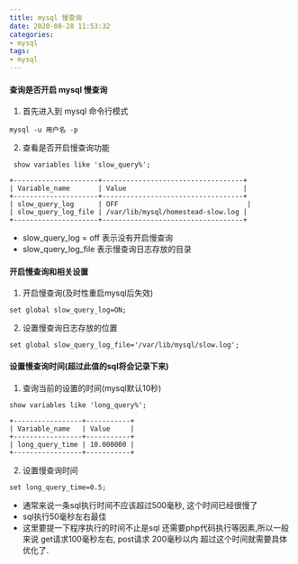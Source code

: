 ```yaml
---
title: mysql 慢查询
date: 2020-08-28 11:53:32
categories:
- mysql
tags:
- mysql
---
```

#### 查询是否开启 mysql 慢查询
1. 首先进入到 mysql 命令行模式 
```
mysql -u 用户名 -p 
```
2. 查看是否开启慢查询功能
```
 show variables like 'slow_query%';
```
``` 
+---------------------+-----------------------------------+
| Variable_name       | Value                             |
+---------------------+-----------------------------------+
| slow_query_log      | OFF                                |
| slow_query_log_file | /var/lib/mysql/homestead-slow.log |
+---------------------+-----------------------------------+
```
- slow_query_log = off  表示没有开启慢查询
- slow_query_log_file    表示慢查询日志存放的目录

#### 开启慢查询和相关设置

1. 开启慢查询(及时性重启mysql后失效)
```
set global slow_query_log=ON;
```
2. 设置慢查询日志存放的位置
```
set global slow_query_log_file='/var/lib/mysql/slow.log';
```

#### 设置慢查询时间(超过此值的sql将会记录下来)
1. 查询当前的设置的时间(mysql默认10秒)
```
show variables like 'long_query%';
```
```
+-----------------+-----------+
| Variable_name   | Value     |
+-----------------+-----------+
| long_query_time | 10.000000 |
+-----------------+-----------+
```
2. 设置慢查询时间
```
set long_query_time=0.5;
```
- 通常来说一条sql执行时间不应该超过500毫秒, 这个时间已经很慢了
- sql执行50毫秒左右最佳
- 这里要提一下程序执行的时间不止是sql 还需要php代码执行等因素,所以一般来说 get请求100毫秒左右, post请求 200毫秒以内 超过这个时间就需要具体优化了.